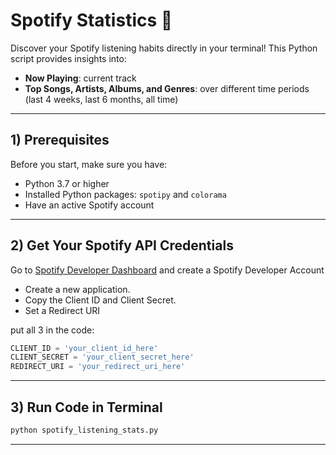 # Spotify Statistics 🎵

Discover your Spotify listening habits directly in your terminal! This Python script provides insights into:

- **Now Playing**: current track 
- **Top Songs, Artists, Albums, and Genres**: over different time periods (last 4 weeks, last 6 months, all time)  

---

## 1) Prerequisites

Before you start, make sure you have:

- Python 3.7 or higher 
- Installed Python packages: `spotipy` and `colorama`  
- Have an active Spotify account

---

## 2) Get Your Spotify API Credentials
Go to [Spotify Developer Dashboard](https://developer.spotify.com/dashboard/) and create a Spotify Developer Account
- Create a new application.
- Copy the Client ID and Client Secret.
- Set a Redirect URI

 put all 3 in the code:

```python
CLIENT_ID = 'your_client_id_here'
CLIENT_SECRET = 'your_client_secret_here'
REDIRECT_URI = 'your_redirect_uri_here'
```

---

## 3) Run Code in Terminal

```python
python spotify_listening_stats.py
```

---
